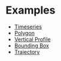 # Examples

* <a href="../timeseries_example">Timeseries</a>
* <a href="../polygon_example">Polygon</a>
* <a href="../vertical_profile_example">Vertical Profile</a>
* <a href="../boundingbox_example">Bounding Box</a>
* <a href="../trajectory_example">Trajectory</a>